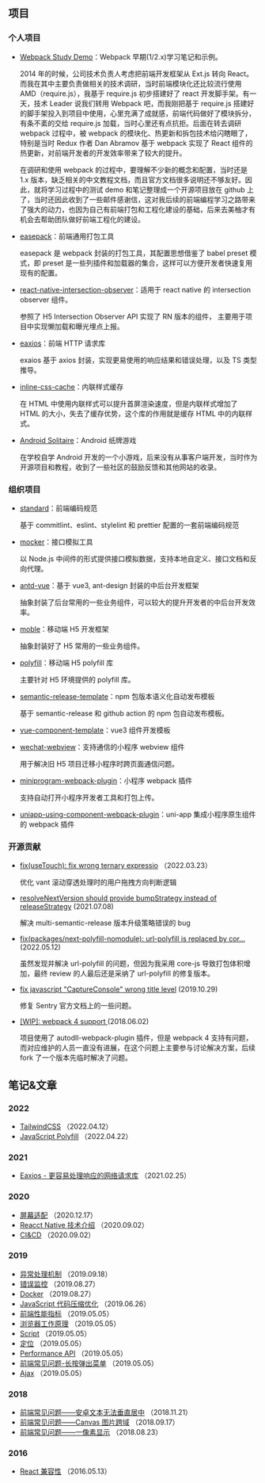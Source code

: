 ## 项目

### 个人项目

- [Webpack Study Demo](https://github.com/zhbhun/WebpackStudyDemo)：Webpack 早期(1/2.x)学习笔记和示例。

    2014 年的时候，公司技术负责人考虑把前端开发框架从 Ext.js 转向 React。而我在其中主要负责做相关的技术调研，当时前端模块化还比较流行使用 AMD（require.js），我基于 require.js 初步搭建好了 react 开发脚手架。有一天，技术 Leader 说我们转用 Webpack 吧，而我刚把基于 require.js 搭建好的脚手架投入到项目中使用，心里充满了成就感，前端代码做好了模块拆分，有条不紊的交给 require.js 加载，当时心里还有点抗拒。后面在转去调研 webpack 过程中，被 webpack 的模块化、热更新和拆包技术给闪瞎眼了，特别是当时 Redux 作者 Dan Abramov 基于 webpack 实现了 React 组件的热更新，对前端开发者的开发效率带来了较大的提升。
    
    在调研和使用 webpack 的过程中，要理解不少新的概念和配置，当时还是 1.x 版本，缺乏相关的中文教程文档，而且官方文档很多说明还不够友好。因此，就将学习过程中的测试 demo 和笔记整理成一个开源项目放在 github 上了，当时还因此收到了一些邮件感谢信，这对我后续的前端编程学习之路带来了强大的动力，也因为自己有前端打包和工程化建设的基础，后来去美柚才有机会去帮助团队做好前端工程化的建设。

- [easepack](https://github.com/zhbhun/easepack)：前端通用打包工具

    easepack 是 webpack 封装的打包工具，其配置思想借鉴了 babel preset 模式，即 preset 是一些列插件和加载器的集合，这样可以方便开发者快速复用现有的配置。

- [react-native-intersection-observer](https://github.com/zhbhun/react-native-intersection-observer)：适用于 react native 的 intersection observer 组件。

    参照了 H5 Intersection Observer API 实现了 RN 版本的组件， 主要用于项目中实现懒加载和曝光埋点上报。

- [eaxios](https://github.com/zhbhun/eaxios)：前端 HTTP 请求库

    exaios 基于 axios 封装，实现更易使用的响应结果和错误处理，以及 TS 类型推导。

- [inline-css-cache](https://github.com/zhbhun/inline-css-cache)：内联样式缓存

    在 HTML 中使用内联样式可以提升首屏渲染速度，但是内联样式增加了 HTML 的大小，失去了缓存优势，这个库的作用就是缓存 HTML 中的内联样式。

- [Android Solitaire](https://github.com/zhbhun/AndroidSolitaire)：Android 纸牌游戏

    在学校自学 Android 开发的一个小游戏，后来没有从事客户端开发，当时作为开源项目和教程，收到了一些社区的鼓励反馈和其他网站的收录。

### 组织项目

- [standard](https://github.com/openeagle/standard)：前端编码规范

    基于 commitlint、eslint、stylelint 和 prettier 配置的一套前端编码规范

- [mocker](https://github.com/openeagle/mocker)：接口模拟工具

    以 Node.js 中间件的形式提供接口模拟数据，支持本地自定义、接口文档和反向代理。

- [antd-vue](https://github.com/openeagle/antd-vue)：基于 vue3, ant-design 封装的中后台开发框架

    抽象封装了后台常用的一些业务组件，可以较大的提升开发者的中后台开发效率。

- [moble](https://github.com/openeagle/mobile)：移动端 H5 开发框架

    抽象封装好了 H5 常用的一些业务组件。

- [polyfill](https://github.com/openeagle/polyfill)：移动端 H5 polyfill 库

    主要针对 H5 环境提供的 polyfill 库。

- [semantic-release-template](https://github.com/openeagle/semantic-release-template)：npm 包版本语义化自动发布模板

    基于 semantic-release 和 github action 的 npm 包自动发布模板。

- [vue-component-template](https://github.com/openeagle/vue-component-template)：vue3 组件开发模板
- [wechat-webview](https://github.com/openeagle/wechat-webview)：支持通信的小程序 webview 组件

    用于解决旧 H5 项目迁移小程序时跨页面通信问题。

- [miniprogram-webpack-plugin](https://github.com/openeagle/miniprogram-webpack-plugin)：小程序 webpack 插件

    支持自动打开小程序开发者工具和打包上传。

- [uniapp-using-component-webpack-plugin](https://github.com/openeagle/uniapp-using-component-webpack-plugin)：uni-app 集成小程序原生组件的 webpack 插件

### 开源贡献

- [fix(useTouch): fix wrong ternary expressio](https://github.com/youzan/vant/pull/10426) （2022.03.23）

    优化 vant 滚动穿透处理时的用户拖拽方向判断逻辑

- [resolveNextVersion should provide bumpStrategy instead of releaseStrategy](https://github.com/dhoulb/multi-semantic-release/pull/69) (2021.07.08)

    解决 multi-semantic-release 版本升级策略错误的 bug

- [fix(packages/next-polyfill-nomodule): url-polyfill is replaced by cor…](https://github.com/vercel/next.js/pull/12764) (2022.05.12)

    虽然发现并解决 url-polyfill 的问题，但因为我采用 core-js 导致打包体积增加，最终 review 的人最后还是采纳了 url-polyfill 的修复版本。

- [fix javascript "CaptureConsole" wrong title level](https://github.com/getsentry/sentry-docs/pull/1301) (2019.10.29)

    修复 Sentry 官方文档上的一些问题。

- [[WIP]: webpack 4 support ](https://github.com/asfktz/autodll-webpack-plugin/pull/106#issuecomment-386800231) (2018.06.02)

    项目使用了 autodll-webpack-plugin 插件，但是 webpack 4 支持有问题，而对应维护的人员一直没有进展，在这个问题上主要参与讨论解决方案，后续 fork 了一个版本先临时解决了问题。

## 笔记&文章

### 2022

- [TailwindCSS](https://github.com/zhbhun/frontend-learning/blob/b94e3a41db/language/css/framework/tailwindcss/README.md) （2022.04.12）
- [JavaScript Polyfill](https://github.com/zhbhun/frontend-learning/blob/b94e3a41db/language/javascript/tutorial/polyfill/README.md) （2022.04.22）

### 2021

- [Eaxios - 更容易处理响应的网络请求库](https://segmentfault.com/a/1190000039280426) （2021.02.25）

### 2020

- [屏幕适配](https://github.com/zhbhun/frontend-learning/blob/b94e3a41db/thinking/screen/README.md) （2020.12.17）
- [Reacct Native 技术介绍](https://github.com/zhbhun/frontend-learning/tree/b94e3a41db/framework/native/react-native/tutorial/share/README.md) （2020.09.02）
- [CI&CD](https://github.com/zhbhun/frontend-learning/tree/b94e3a41db/tutorials/ci) （2020.09.02）

### 2019

- [异常处理机制](https://github.com/zhbhun/frontend-learning/blob/b94e3a41db/language/javascript/tutorial/practice/error/README.md) （2019.09.18）
- [错误监控](https://github.com/zhbhun/frontend-learning/blob/b94e3a41db/tutorials/monitor/error/README.md) （2019.08.27）
- [Docker](https://github.com/zhbhun/frontend-learning/blob/b94e3a41db/tutorials/container/docker/README.md) （2019.08.27）
- [JavaScript 代码压缩优化](https://github.com/zhbhun/frontend-learning/blob/b94e3a41db/tutorials/performance/optimize/javascript-compression/README.md) （2019.06.26）
- [前端性能指标](https://github.com/zhbhun/frontend-learning/blob/b94e3a41db/tutorials/performance/metrics/README.md) （2019.05.05）
- [浏览器工作原理](https://github.com/zhbhun/frontend-learning/blob/b94e3a41db/tutorials/performance/principle/README.md) （2019.05.05）
- [Script](https://github.com/zhbhun/frontend-learning/blob/b94e3a41db/language/html/tutorials/elements/embedded/script/README.md) （2019.05.05）
- [定位](https://github.com/zhbhun/frontend-learning/blob/b94e3a41db/language/javascript/tutorial/browser/geolocation/README.md) （2019.05.05）
- [Performance API](https://github.com/zhbhun/frontend-learning/blob/b94e3a41db/language/javascript/tutorial/browser/performance/README.md) （2019.05.05）
- [前端常见问题-长按弹出菜单](https://github.com/zhbhun/frontend-learning/blob/b94e3a41db/issues/longpress-menu/README.md) （2019.05.05）
- [Ajax](https://github.com/zhbhun/frontend-learning/blob/9a1781af941362524a7d1735bd523ef51275aac5/language/javascript/tutorial/browser/network/ajax/README.md) （2019.05.05）

### 2018

- [前端常见问题——安卓文本无法垂直居中](https://segmentfault.com/a/1190000017088168) （2018.11.21）
- [前端常见问题——Canvas 图片跨域](https://segmentfault.com/a/1190000016423028) （2018.09.17）
- [前端常见问题——一像素显示](https://segmentfault.com/a/1190000016116868) （2018.08.23）

### 2016

- [React 兼容性](https://zhbhun.github.io/blog/react/React-Compatibility/#more) （2016.05.13）
